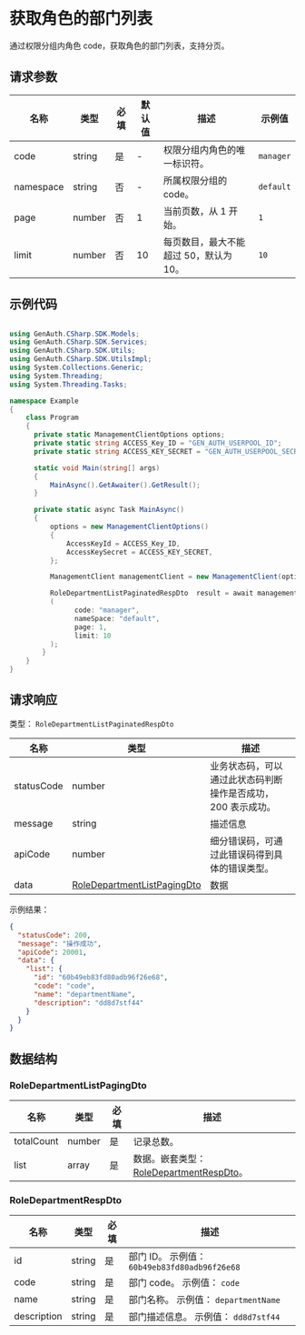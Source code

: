 # 获取角色的部门列表

<!--
  警告⚠️：
  不要直接修改该文档，
  https://github.com/Authing/authing-docs-factory
  使用该项目进行生成
-->

<LastUpdated />

通过权限分组内角色 code，获取角色的部门列表，支持分页。

## 请求参数

| 名称      | 类型   | 必填 | 默认值 | 描述                                   | 示例值    |
| --------- | ------ | ---- | ------ | -------------------------------------- | --------- |
| code      | string | 是   | -      | 权限分组内角色的唯一标识符。           | `manager` |
| namespace | string | 否   | -      | 所属权限分组的 code。                  | `default` |
| page      | number | 否   | 1      | 当前页数，从 1 开始。                  | `1`       |
| limit     | number | 否   | 10     | 每页数目，最大不能超过 50，默认为 10。 | `10`      |

## 示例代码

```csharp

using GenAuth.CSharp.SDK.Models;
using GenAuth.CSharp.SDK.Services;
using GenAuth.CSharp.SDK.Utils;
using GenAuth.CSharp.SDK.UtilsImpl;
using System.Collections.Generic;
using System.Threading;
using System.Threading.Tasks;

namespace Example
{
    class Program
    {
      private static ManagementClientOptions options;
      private static string ACCESS_Key_ID = "GEN_AUTH_USERPOOL_ID";
      private static string ACCESS_KEY_SECRET = "GEN_AUTH_USERPOOL_SECRET";

      static void Main(string[] args)
      {
          MainAsync().GetAwaiter().GetResult();
      }

      private static async Task MainAsync()
      {
          options = new ManagementClientOptions()
          {
              AccessKeyId = ACCESS_Key_ID,
              AccessKeySecret = ACCESS_KEY_SECRET,
          };

          ManagementClient managementClient = new ManagementClient(options);

          RoleDepartmentListPaginatedRespDto  result = await managementClient.ListRoleDepartments
          (
                code: "manager",
                nameSpace: "default",
                page: 1,
                limit: 10
          );
        }
    }
}

```

## 请求响应

类型： `RoleDepartmentListPaginatedRespDto`

| 名称       | 类型                                                                   | 描述                                                         |
| ---------- | ---------------------------------------------------------------------- | ------------------------------------------------------------ |
| statusCode | number                                                                 | 业务状态码，可以通过此状态码判断操作是否成功，200 表示成功。 |
| message    | string                                                                 | 描述信息                                                     |
| apiCode    | number                                                                 | 细分错误码，可通过此错误码得到具体的错误类型。               |
| data       | <a href="#RoleDepartmentListPagingDto">RoleDepartmentListPagingDto</a> | 数据                                                         |

示例结果：

```json
{
  "statusCode": 200,
  "message": "操作成功",
  "apiCode": 20001,
  "data": {
    "list": {
      "id": "60b49eb83fd80adb96f26e68",
      "code": "code",
      "name": "departmentName",
      "description": "dd8d7stf44"
    }
  }
}
```

## 数据结构

### <a id="RoleDepartmentListPagingDto"></a> RoleDepartmentListPagingDto

| 名称       | 类型   | 必填 | 描述                                                                         |
| ---------- | ------ | ---- | ---------------------------------------------------------------------------- |
| totalCount | number | 是   | 记录总数。                                                                   |
| list       | array  | 是   | 数据。嵌套类型：<a href="#RoleDepartmentRespDto">RoleDepartmentRespDto</a>。 |

### <a id="RoleDepartmentRespDto"></a> RoleDepartmentRespDto

| 名称        | 类型   | 必填 | 描述                                          |
| ----------- | ------ | ---- | --------------------------------------------- |
| id          | string | 是   | 部门 ID。 示例值： `60b49eb83fd80adb96f26e68` |
| code        | string | 是   | 部门 code。 示例值： `code`                   |
| name        | string | 是   | 部门名称。 示例值： `departmentName`          |
| description | string | 是   | 部门描述信息。 示例值： `dd8d7stf44`          |
